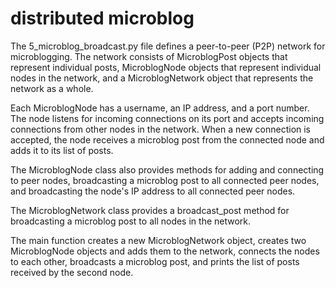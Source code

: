 # distributed microblog

The 5_microblog_broadcast.py file defines a peer-to-peer (P2P) network for microblogging. The network consists of MicroblogPost objects that represent individual posts, MicroblogNode objects that represent individual nodes in the network, and a MicroblogNetwork object that represents the network as a whole.

Each MicroblogNode has a username, an IP address, and a port number. The node listens for incoming connections on its port and accepts incoming connections from other nodes in the network. When a new connection is accepted, the node receives a microblog post from the connected node and adds it to its list of posts.

The MicroblogNode class also provides methods for adding and connecting to peer nodes, broadcasting a microblog post to all connected peer nodes, and broadcasting the node's IP address to all connected peer nodes.

The MicroblogNetwork class provides a broadcast_post method for broadcasting a microblog post to all nodes in the network.

The main function creates a new MicroblogNetwork object, creates two MicroblogNode objects and adds them to the network, connects the nodes to each other, broadcasts a microblog post, and prints the list of posts received by the second node.
